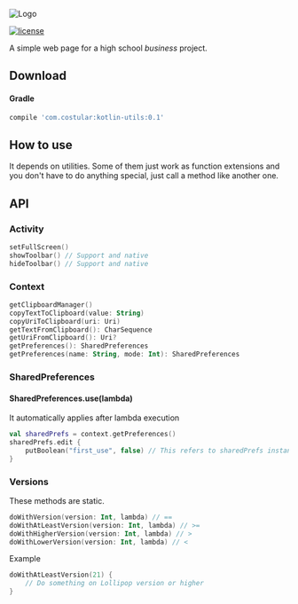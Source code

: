 ![Logo](https://raw.githubusercontent.com/vicvenpet/schoolweb-proyect/main/img/blue-white-banner.png)

[![license](https://camo.githubusercontent.com/8f54547853cfad57acfc8e06e6008cc296cda34d/68747470733a2f2f696d672e736869656c64732e696f2f62616467652f6c6963656e73652d417061636865253230322d626c75652e737667)](https://github.com/costular/android-kotlin-utils/blob/master/LICENSE)

A simple web page for a high school *business* project.

## Download

#### Gradle
``` groovy
compile 'com.costular:kotlin-utils:0.1'
```

## How to use

It depends on utilities. Some of them just work as function extensions and you don't have to do anything special, just call a method like another one.

## API 

### Activity

``` kotlin
setFullScreen()
showToolbar() // Support and native
hideToolbar() // Support and native
```

### Context

``` kotlin
getClipboardManager()
copyTextToClipboard(value: String)
copyUriToClipboard(uri: Uri)
getTextFromClipboard(): CharSequence
getUriFromClipboard(): Uri?
getPreferences(): SharedPreferences
getPreferences(name: String, mode: Int): SharedPreferences
```

### SharedPreferences

#### SharedPreferences.use(lambda)
It automatically applies after lambda execution
``` kotlin
val sharedPrefs = context.getPreferences()
sharedPrefs.edit {
    putBoolean("first_use", false) // This refers to sharedPrefs instance
}
```

### Versions

These methods are static.

``` kotlin 
doWithVersion(version: Int, lambda) // ==
doWithAtLeastVersion(version: Int, lambda) // >=
doWithHigherVersion(version: Int, lambda) // >
doWithLowerVersion(version: Int, lambda) // <
```

Example

``` kotlin
doWithAtLeastVersion(21) {
    // Do something on Lollipop version or higher
}
```
